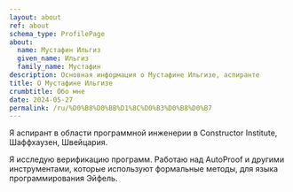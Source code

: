 ```yaml
---
layout: about
ref: about
schema_type: ProfilePage
about:
  name: Мустафин Ильгиз
  given_name: Ильгиз
  family_name: Мустафин
description: Основная информация о Мустафине Ильгизе, аспиранте
title: О Мустафине Ильгизе
crumbtitle: Обо мне
date: 2024-05-27
permalink: /ru/%D0%B8%D0%BB%D1%8C%D0%B3%D0%B8%D0%B7
---
```

Я аспирант в области программной инженерии в Constructor Institute, Шаффхаузен,
Швейцария.

Я исследую верификацию программ. Работаю над AutoProof и другими инструментами,
которые используют формальные методы, для языка программирования Эйфель.
